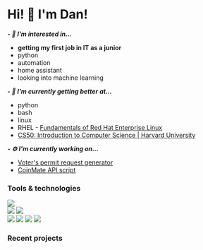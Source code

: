 # Hi! 👋 I'm **Dan**!

***- 👀 I’m interested in...***
  - **getting my first job in IT as a junior**
  - python
  - automation
  - home assistant
  - looking into machine learning
  
***- 🌱 I’m currently getting better at...***
  - python
  - bash
  - linux
  - RHEL - [Fundamentals of Red Hat Enterprise Linux](https://courses.edx.org/courses/course-v1:RedHat+RH066x+3T2020/course/)
  - [CS50: Introduction to Computer Science | Harvard University](https://courses.edx.org/courses/course-v1:HarvardX+CS50+X/course/)

***- ⚙️ I'm currently working on...***
  - [Voter's permit request generator](https://github.com/danmyway/volby)
  - [CoinMate API script](https://github.com/danmyway/cm_api)
 


### Tools & technologies
![](https://img.shields.io/static/v1?label=code&message=python&color=9cf&style=for-the-badge&logo=python)<br/>
![](https://img.shields.io/static/v1?label=OS&message=fedora&color=9cf&style=for-the-badge&logo=fedora)
![](https://img.shields.io/static/v1?label=OS&message=windows&color=9cf&style=for-the-badge&logo=windows)<br/>
![](https://img.shields.io/static/v1?label=tools&message=PyCharm&color=9cf&style=for-the-badge&logo=pycharm)
![](https://img.shields.io/static/v1?label=tools&message=gitlab&color=9cf&style=for-the-badge&logo=gitlab)
![](https://img.shields.io/static/v1?label=tools&message=github&color=9cf&style=for-the-badge&logo=github)
![](https://img.shields.io/static/v1?label=tools&message=gnu_bash&color=9cf&style=for-the-badge&logo=gnu-bash)
### Recent projects
